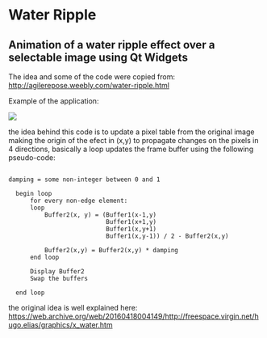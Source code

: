 # Water Ripple

## Animation of a water ripple effect over a selectable image using Qt Widgets

The idea and some of the code were copied from: http://agilerepose.weebly.com/water-ripple.html

Example of the application:

![](https://github.com/sfadiga/WaterRipple/blob/master/anim.gif)

the idea behind this code is to update a pixel table from the original image making the origin of the efect in (x,y) to propagate changes on the pixels in 4 directions, basically a loop updates the frame buffer using the following pseudo-code:

```

damping = some non-integer between 0 and 1

  begin loop 
      for every non-edge element:
      loop
          Buffer2(x, y) = (Buffer1(x-1,y)
                           Buffer1(x+1,y)
                           Buffer1(x,y+1)
                           Buffer1(x,y-1)) / 2 - Buffer2(x,y)
 
          Buffer2(x,y) = Buffer2(x,y) * damping
      end loop

      Display Buffer2
      Swap the buffers 

  end loop

```
the original idea is well explained here:
https://web.archive.org/web/20160418004149/http://freespace.virgin.net/hugo.elias/graphics/x_water.htm
